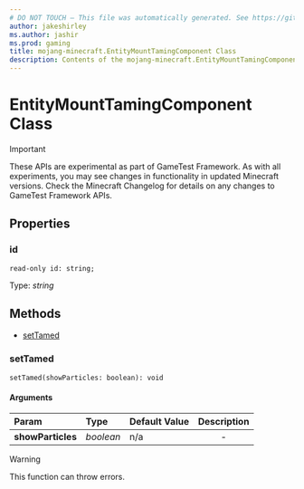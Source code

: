 ```yaml
---
# DO NOT TOUCH — This file was automatically generated. See https://github.com/Mojang/MinecraftScriptingApiDocsGenerator to modify descriptions, examples, etc.
author: jakeshirley
ms.author: jashir
ms.prod: gaming
title: mojang-minecraft.EntityMountTamingComponent Class
description: Contents of the mojang-minecraft.EntityMountTamingComponent class.
---
```

# EntityMountTamingComponent Class
>[!IMPORTANT]
>These APIs are experimental as part of GameTest Framework. As with all experiments, you may see changes in functionality in updated Minecraft versions. Check the Minecraft Changelog for details on any changes to GameTest Framework APIs.


## Properties
### **id**
`read-only id: string;`

Type: *string*



## Methods
- [setTamed](#settamed)
  
### **setTamed**
`
setTamed(showParticles: boolean): void
`

#### Arguments
| Param | Type | Default Value | Description |
| :--- | :--- | :--- | :---: |
| **showParticles** | *boolean* | n/a | - |


> [!WARNING]
> This function can throw errors.


